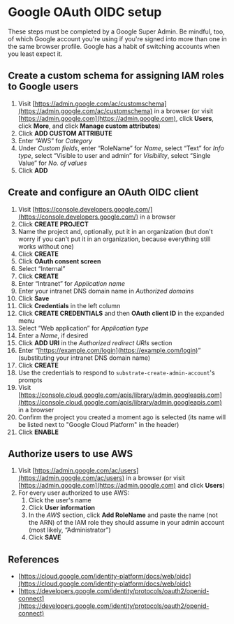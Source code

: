 # Google OAuth OIDC setup

These steps must be completed by a Google Super Admin. Be mindful, too, of which Google account you're using if you're signed into more than one in the same browser profile. Google has a habit of switching accounts when you least expect it.

## Create a custom schema for assigning IAM roles to Google users

1. Visit [https://admin.google.com/ac/customschema](https://admin.google.com/ac/customschema) in a browser (or visit [https://admin.google.com](https://admin.google.com), click **Users**, click **More**, and click **Manage custom attributes**)
2. Click **ADD CUSTOM ATTRIBUTE**
3. Enter &ldquo;AWS&rdquo; for _Category_
4. Under _Custom fields_, enter &ldquo;RoleName&rdquo; for _Name_, select &ldquo;Text&rdquo; for _Info type_, select &ldquo;Visible to user and admin&rdquo; for _Visibility_, select &ldquo;Single Value&rdquo; for _No. of values_
6. Click **ADD**

## Create and configure an OAuth OIDC client

1. Visit [https://console.developers.google.com/](https://console.developers.google.com/) in a browser
2. Click **CREATE PROJECT**
3. Name the project and, optionally, put it in an organization (but don't worry if you can't put it in an organization, because everything still works without one)
4. Click **CREATE**
5. Click **OAuth consent screen**
6. Select &ldquo;Internal&rdquo;
7. Click **CREATE**
8. Enter &ldquo;Intranet&rdquo; for _Application name_
9. Enter your intranet DNS domain name in _Authorized domains_
10. Click **Save**
11. Click **Credentials** in the left column
12. Click **CREATE CREDENTIALS** and then **OAuth client ID** in the expanded menu
13. Select &ldquo;Web application&rdquo; for _Application type_
14. Enter a _Name_, if desired
15. Click **ADD URI** in the _Authorized redirect URIs_ section
16. Enter &ldquo;[https://example.com/login](https://example.com/login)&rdquo; (substituting your intranet DNS domain name)
17. Click **CREATE**
18. Use the credentials to respond to `substrate-create-admin-account`'s prompts
19. Visit [https://console.cloud.google.com/apis/library/admin.googleapis.com](https://console.cloud.google.com/apis/library/admin.googleapis.com) in a browser
20. Confirm the project you created a moment ago is selected (its name will be listed next to "Google Cloud Platform" in the header)
21. Click **ENABLE**

## Authorize users to use AWS

1. Visit [https://admin.google.com/ac/users](https://admin.google.com/ac/users) in a browser (or visit [https://admin.google.com](https://admin.google.com) and click **Users**)
2. For every user authorized to use AWS:
    1. Click the user's name
    2. Click **User information**
    3. In the _AWS_ section, click **Add RoleName** and paste the name (not the ARN) of the IAM role they should assume in your admin account (most likely, &ldquo;Administrator&rdquo;)
    4. Click **SAVE**

## References

- [https://cloud.google.com/identity-platform/docs/web/oidc](https://cloud.google.com/identity-platform/docs/web/oidc)
- [https://developers.google.com/identity/protocols/oauth2/openid-connect](https://developers.google.com/identity/protocols/oauth2/openid-connect)
